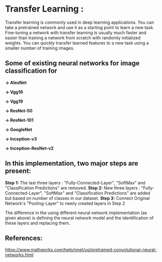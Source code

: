 # Transfer Learning :

Transfer learning is commonly used in deep learning applications. You can 
take a pretrained network and use it as a starting point to learn a new task. 
Fine-tuning a network with transfer learning is usually much faster and easier 
than training a network from scratch with randomly initialized weights. You 
can quickly transfer learned features to a new task using a smaller number of 
training images.


## Some of existing neural networks for image classification for 

**-> AlexNet**

**-> Vgg16**

**-> Vgg19**

**-> ResNet-50**

**-> ResNet-101**

**-> GoogleNet**

**-> Inception-v3**

**-> Inception-ResNet-v2**

## In this implementation, two major steps are present: 

**Step 1:** The last three layers : "Fully-Connected-Layer", "SoftMax" and "Classification Predictions" are removed.
**Step 2:** New three layers : "Fully-Connected-Layer", "SoftMax" and "Classification Predictions" 
		are added but based on number of classes in our dataset.
**Step 3:** Connect Original Network's "Pooling-Layer" to newly created layers in Step 2

The difference in the using different neural network implementation (as given above) is defining the neural network model and 
the identification of these layers and replacing them.

## References:

https://www.mathworks.com/help/nnet/ug/pretrained-convolutional-neural-networks.html
